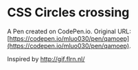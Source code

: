 # CSS Circles crossing

A Pen created on CodePen.io. Original URL: [https://codepen.io/mluo030/pen/qamoep](https://codepen.io/mluo030/pen/qamoep).

Inspired by http://gif.flrn.nl/